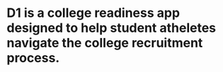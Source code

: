 # D1 is a college readiness app designed to help student atheletes navigate the college recruitment process.
